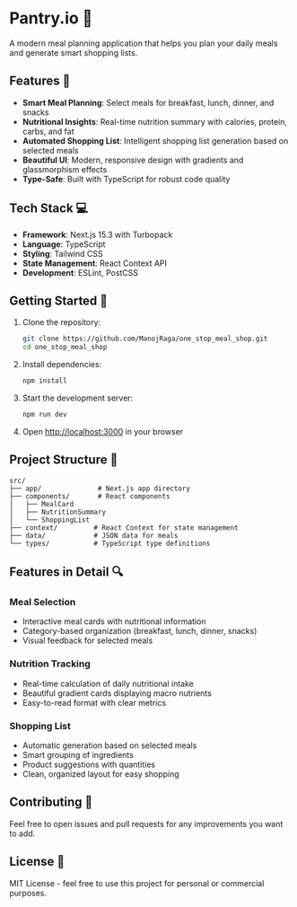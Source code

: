 # Pantry.io 🛒

A modern meal planning application that helps you plan your daily meals and generate smart shopping lists.

## Features 🌟

- **Smart Meal Planning**: Select meals for breakfast, lunch, dinner, and snacks
- **Nutritional Insights**: Real-time nutrition summary with calories, protein, carbs, and fat
- **Automated Shopping List**: Intelligent shopping list generation based on selected meals
- **Beautiful UI**: Modern, responsive design with gradients and glassmorphism effects
- **Type-Safe**: Built with TypeScript for robust code quality

## Tech Stack 💻

- **Framework**: Next.js 15.3 with Turbopack
- **Language**: TypeScript
- **Styling**: Tailwind CSS
- **State Management**: React Context API
- **Development**: ESLint, PostCSS

## Getting Started 🚀

1. Clone the repository:
   ```bash
   git clone https://github.com/ManojRaga/one_stop_meal_shop.git
   cd one_stop_meal_shop
   ```

2. Install dependencies:
   ```bash
   npm install
   ```

3. Start the development server:
   ```bash
   npm run dev
   ```

4. Open [http://localhost:3000](http://localhost:3000) in your browser

## Project Structure 📁

```
src/
├── app/              # Next.js app directory
├── components/       # React components
│   ├── MealCard
│   ├── NutritionSummary
│   └── ShoppingList
├── context/         # React Context for state management
├── data/            # JSON data for meals
└── types/           # TypeScript type definitions
```

## Features in Detail 🔍

### Meal Selection
- Interactive meal cards with nutritional information
- Category-based organization (breakfast, lunch, dinner, snacks)
- Visual feedback for selected meals

### Nutrition Tracking
- Real-time calculation of daily nutritional intake
- Beautiful gradient cards displaying macro nutrients
- Easy-to-read format with clear metrics

### Shopping List
- Automatic generation based on selected meals
- Smart grouping of ingredients
- Product suggestions with quantities
- Clean, organized layout for easy shopping

## Contributing 🤝

Feel free to open issues and pull requests for any improvements you want to add.

## License 📄

MIT License - feel free to use this project for personal or commercial purposes.